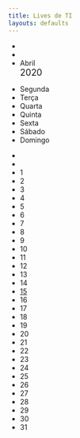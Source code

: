 ```yaml
---
title: Lives de TI
layouts: defaults
---
```


<div class="month">      
  <ul>
    <li class="prev"></li>
    <li class="next"></li>
    <li>
      Abril<br>
      <span style="font-size:18px">2020</span>
    </li>
  </ul>
</div>

<ul class="weekdays">
  <li>Segunda</li>
  <li>Terça</li>
  <li>Quarta</li>
  <li>Quinta</li>
  <li>Sexta</li>
  <li>Sábado</li>
  <li>Domingo</li>
</ul>

<ul class="days">  
  <li></li>
  <li></li>
  <li>1</li>
  <li>2</li>
  <li>3</li>
  <li>4</li>
  <li>5</li>
  <li>6</li>
  <li>7</li>
  <li>8</li>
  <li>9</li>
  <li>10</li>
  <li>11</li>
  <li>12</li>
  <li>13</li>
  <li>14</li>
  <li><span class="active"><a href="content\20200415.html">15</a></span></li>
  <li>16</li>
  <li>17</li>
  <li>18</li>
  <li>19</li>
  <li>20</li>
  <li>21</li>
  <li>22</li>
  <li>23</li>
  <li>24</li>
  <li>25</li>
  <li>26</li>
  <li>27</li>
  <li>28</li>
  <li>29</li>
  <li>30</li>
  <li>31</li>
</ul>



